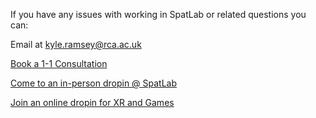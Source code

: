 If you have any issues with working in SpatLab or related questions you can:

Email at kyle.ramsey@rca.ac.uk

[Book a 1-1 Consultation](https://moodle.rca.ac.uk/mod/scheduler/view.php?id=45877)

[Come to an in-person dropin @ SpatLab](https://moodle.rca.ac.uk/mod/scheduler/view.php?id=33831)

[Join an online dropin for XR and Games](https://moodle.rca.ac.uk/mod/scheduler/view.php?id=33829)